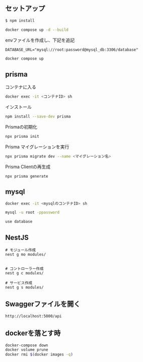## セットアップ

```bash
$ npm install
```

```bash
docker compose up -d --build
```

envファイルを作成し、下記を追記

```
DATABASE_URL="mysql://root:password@mysql_db:3306/database"
```

```bash
docker compose up
```

## prisma

コンテナに入る

```bash
docker exec -it <コンテナID> sh
```

インストール

```bash
npm install --save-dev prisma
```

Prismaの初期化

```bash
npx prisma init
```

Prisma マイグレーションを実行

```bash
npx prisma migrate dev --name <マイグレーション名>
```

Prisma Clientの再生成

```
npx prisma generate
```

## mysql

```bash
docker exec -it <mysqlのコンテナID> sh
```

```bash
mysql -u root -ppassword
```

```bash
use database
```

## NestJS

```
# モジュール作成
nest g mo modules/


# コントローラー作成
nest g c modules/

# サービス作成
nest g s modules/
```

## Swaggerファイルを開く

```bash
http://localhost:5000/api
```

## dockerを落とす時

```bash
docker-compose down
docker volume prune
docker rmi $(docker images -q)
```
